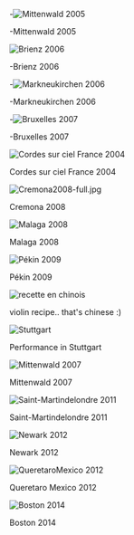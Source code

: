 -![Mittenwald 2005](https://lutherie.github.io/dossier-photos-Github/stages-et-performances/Mittenwald2005-full.jpg)

-Mittenwald 2005

![Brienz 2006](https://lutherie.github.io/dossier-photos-Github/stages-et-performances/Brienz2006-full.jpg)

-Brienz 2006

-![Markneukirchen 2006](https://lutherie.github.io/dossier-photos-Github/stages-et-performances/Markneukirchen2006-full.jpg)

-Markneukirchen 2006

-![Bruxelles 2007](https://lutherie.github.io/dossier-photos-Github/stages-et-performances/Bruxelles2007-full.jpg)

-Bruxelles 2007

![Cordes sur ciel France 2004](https://lutherie.github.io/dossier-photos-Github/stages-et-performances/Cordes-sur-ciel-France-2004full.jpg)

Cordes sur ciel France 2004


![Cremona2008-full.jpg](https://lutherie.github.io/dossier-photos-Github/stages-et-performances/Cremona2008-full.jpg)

Cremona 2008

![Malaga 2008](https://lutherie.github.io/dossier-photos-Github/stages-et-performances/Malaga2008-full.jpg)

Malaga 2008

![Pékin 2009](https://lutherie.github.io/dossier-photos-Github/stages-et-performances/Pékin2009-full.jpg)

Pékin 2009

![recette en chinois](https://lutherie.github.io/dossier-photos-Github/stages-et-performances/recetteenchinois-full.jpg)

violin recipe.. that's chinese :)

![Stuttgart](https://lutherie.github.io/dossier-photos-Github/stages-et-performances/Stuttgart-full.jpg)

Performance in Stuttgart

![Mittenwald 2007](https://lutherie.github.io/dossier-photos-Github/stages-et-performances/Mittenwald2007-full.jpg)

Mittenwald 2007

![Saint-Martindelondre 2011](https://lutherie.github.io/dossier-photos-Github/stages-et-performances/Saint-Martindelondre2011-full.jpg)

Saint-Martindelondre 2011

![Newark 2012](https://lutherie.github.io/dossier-photos-Github/stages-et-performances/Newark2012--full.jpg)

Newark 2012

![QueretaroMexico 2012](https://lutherie.github.io/dossier-photos-Github/stages-et-performances/QueretaroMexico2012-full.jpg)

Queretaro Mexico 2012

![Boston 2014](https://lutherie.github.io/dossier-photos-Github/stages-et-performances/Boston2014-full.jpg)

Boston 2014
